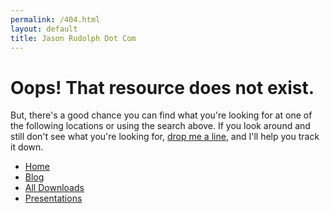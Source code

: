 ```yaml
---
permalink: /404.html
layout: default
title: Jason Rudolph Dot Com
---
```

# Oops! That resource does not exist.

But, there's a good chance you can find what you're looking for at one of the following locations or using the search above. If you look around and still don't see what you're looking for, <a href="mailto:jason@jasonrudolph.com">drop me a line</a>, and I'll help you track it down.

* [Home](/ "Jason Rudolph Dot Com")
* [Blog](/blog "jasonrudolph.com/blog")
* [All Downloads](/downloads "jasonrudolph.com/downloads")
* [Presentations](/downloads/presentations "jasonrudolph.com/downloads/presentations")
